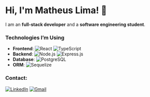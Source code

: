 # Hi, I'm Matheus Lima! 👋

I am an **full-stack developer** and a **software engineering student**.

### Technologies I’m Using
- **Frontend**: ![React](https://img.shields.io/badge/-React-61DAFB?style=flat&logo=react&logoColor=black) ![TypeScript](https://img.shields.io/badge/-TypeScript-3178C6?style=flat&logo=typescript&logoColor=white)
- **Backend**: ![Node.js](https://img.shields.io/badge/-Node.js-339933?style=flat&logo=node.js&logoColor=white) ![Express.js](https://img.shields.io/badge/-Express.js-000000?style=flat&logo=express&logoColor=white)
- **Database**: ![PostgreSQL](https://img.shields.io/badge/-PostgreSQL-4169E1?style=flat&logo=postgresql&logoColor=white)
- **ORM**: ![Sequelize](https://img.shields.io/badge/-Sequelize-52B0E7?style=flat&logo=sequelize&logoColor=white)

### Contact:
[![LinkedIn](https://img.shields.io/badge/-LinkedIn-0077B5?style=flat&logo=linkedin&logoColor=white)](https://www.linkedin.com/in/matheusouzaliima/) [![Gmail](https://img.shields.io/badge/-Gmail-D14836?style=flat&logo=gmail&logoColor=white)](mailto:matheuslima06062004@gmail.com)
